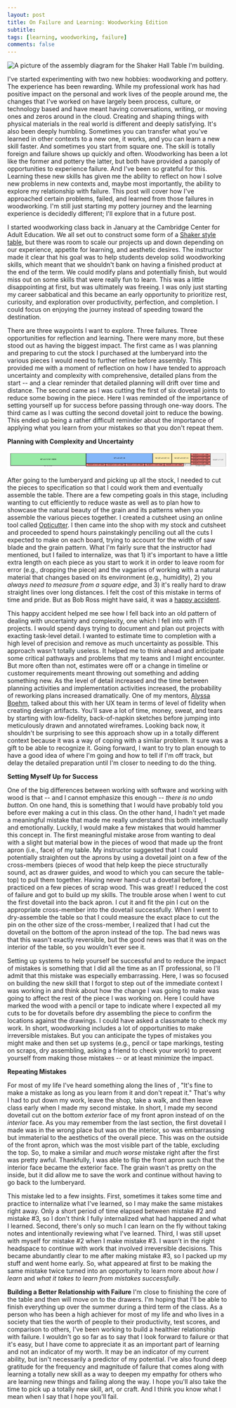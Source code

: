 ```yaml
---
layout: post
title: On Failure and Learning: Woodworking Edition
subtitle: 
tags: [learning, woodworking, failure]
comments: false
---
```


<img src="/assets/img/shaker-hallway-table-diagram.png" class="center" alt="A picture of the assembly diagram for the Shaker Hall Table I'm building.">

I've started experimenting with two new hobbies: woodworking and pottery. The experience has been rewarding. While my professional work has had positive impact on the personal and work lives of the people around me, the changes that I've worked on have largely been process, culture, or technology based and have meant having conversations, writing, or moving ones and zeros around in the cloud. Creating and shaping things with physical materials in the real world is different and deeply satisfying. It's also been deeply humbling. Sometimes you can transfer what you've learned in other contexts to a new one, it works, and you can learn a new skill faster. And sometimes you start from square one. The skill is totally foreign and failure shows up quickly and often. Woodworking has been a lot like the former and pottery the latter, but both have provided a panoply of opportunities to experience failure. And I've been so grateful for this. Learning these new skills has given me the ability to reflect on how I solve new problems in new contexts and, maybe most importantly, the ability to explore my relationship with failure. This post will cover how I've approached certain problems, failed, and learned from those failures in woodworking. I'm still just starting my pottery journey and the learning experience is decidedly different; I'll explore that in a future post.                           

I started woodworking class back in January at the Cambridge Center for Adult Education. We all set out to construct some form of a [Shaker style table](https://www.woodsmithplans.com/plan/shaker-hall-table/), but there was room to scale our projects up and down depending on our experience, appetite for learning, and aesthetic desires. The instructor made it clear that his goal was to help students develop solid woodworking skills, which meant that we shouldn't bank on having a finished product at the end of the term. We could modify plans and potentially finish, but would miss out on some skills that were really fun to learn. This was a little disappointing at first, but was ultimately was freeing. I was only just starting my career sabbatical and this became an early opportunity to prioritize rest, curiosity, and exploration over productivity, perfection, and completion. I could focus on enjoying the journey instead of speeding toward the destination.

There are three waypoints I want to explore. Three failures. Three opportunities for reflection and learning. There were many more, but these stood out as having the biggest impact. The first came as I was planning and preparing to cut the stock I purchased at the lumberyard into the various pieces I would need to further refine before assembly. This provided me with a moment of reflection on how I have tended to approach uncertainty and complexity with comprehensive, detailed plans from the start -- and a clear reminder that detailed planning will drift over time and distance. The second came as I was cutting the first of six dovetail joints to reduce some bowing in the piece. Here I was reminded of the importance of setting yourself up for success before passing through one-way doors. The third came as I was cutting the second dovetail joint to reduce the bowing. This ended up being a rather difficult reminder about the importance of applying what you learn from your mistakes so that you don't repeat them.

**Planning with Complexity and Uncertainty**

<img src="/assets/img/woodworking-cutsheet-example.png" class="center" alt="A screenshot of the cutsheet I created to plan cutting pieces from my lumberyard stock.">

After going to the lumberyard and picking up all the stock, I needed to cut the pieces to specification so that I could work them and eventually assemble the table. There are a few competing goals in this stage, including wanting to cut efficiently to reduce waste as well as to plan how to showcase the natural beauty of the grain and its patterns when you assemble the various pieces together. I created a cutsheet using an online tool called [Opticutter](https://www.opticutter.com). I then came into the shop with my stock and cutsheet and proceeded to spend hours painstakingly penciling out all the cuts I expected to make on each board, trying to account for the width of saw blade and the grain pattern. What I'm fairly sure that the instructor had mentioned, but I failed to internalize, was that 1) it's important to have a little extra length on each piece as you start to work it in order to leave room for error (e.g., dropping the piece) and the vagaries of working with a natural material that changes based on its environment (e.g., humidity), 2) you _always need to measure from a square edge_, and 3) it's really hard to draw straight lines over long distances. I felt the cost of this mistake in terms of time and pride. But as Bob Ross might have said, it was a [happy accident](https://www.youtube.com/watch?v=Ht9LMYivBnM).

This happy accident helped me see how I fell back into an old pattern of dealing with uncertainty and complexity, one which I fell into with IT projects. I would spend days trying to document and plan out projects with exacting task-level detail. I wanted to estimate time to completion with a high level of precision and remove as much uncertainty as possible. This approach wasn't totally useless. It helped me to think ahead and anticipate some critical pathways and problems that my teams and I might encounter. But more often than not, estimates were off or a change in timeline or customer requirements meant throwing out something and adding something new. As the level of detail increased and the time between planning activities and implementation activities increased, the probability of reworking plans increased dramatically. One of my mentors, [Alyssa Boehm](https://www.linkedin.com/in/alyssajboehm/), talked about this with her UX team in terms of level of fidelity when creating design artifacts. You'll save a lot of time, money, sweat, and tears by starting with low-fidelity, back-of-napkin sketches before jumping into meticulously drawn and annotated wireframes. Looking back now, it shouldn't be surprising to see this approach show up in a totally different context because it was a way of coping with a similar problem. It sure was a gift to be able to recognize it. Going forward, I want to try to plan enough to have a good idea of where I'm going and how to tell if I'm off track, but delay the detailed preparation until I'm closer to needing to do the thing.

**Setting Myself Up for Success**

One of the big differences between working with software and working with wood is that -- and I cannot emphasize this enough -- _there is no undo button_. On one hand, this is something that I would have probably told you before ever making a cut in this class. On the other hand, I hadn't yet made a meaningful mistake that made me really understand this both intellectually and emotionally. Luckily, I would make a few mistakes that would hammer this concept in. The first meaningful mistake arose from wanting to deal with a slight but material bow in the pieces of wood that made up the front apron (i.e., face) of my table. My instructor suggested that I could potentially straighten out the aprons by using a dovetail joint on a few of the cross-members (pieces of wood that help keep the piece structurally sound, act as drawer guides, and wood to which you can secure the table-top) to pull them together. Having never hand-cut a dovetail before, I practiced on a few pieces of scrap wood. This was great! I reduced the cost of failure and got to build up my skills. The trouble arose when I went to cut the first dovetail into the back apron. I cut it and fit the pin I cut on the appropriate cross-member into the dovetail successfully. When I went to dry-assemble the table so that I could measure the exact place to cut the pin on the other size of the cross-member, I realized that I had cut the dovetail on the bottom of the apron instead of the top. The bad news was that this wasn't exactly reversible, but the good news was that it was on the interior of the table, so you wouldn't ever see it.

Setting up systems to help yourself be successful and to reduce the impact of mistakes is something that I did all the time as an IT professional, so I'll admit that this mistake was especially embarrassing. Here, I was so focused on building the new skill that I forgot to step out of the immediate context I was working in and think about how the change I was going to make was going to affect the rest of the piece I was working on. Here I could have marked the wood with a pencil or tape to indicate where I expected all my cuts to be for dovetails before dry assembling the piece to confirm the locations against the drawings. I could have asked a classmate to check my work. In short, woodworking includes a lot of opportunities to make irreversible mistakes. But you can anticipate the types of mistakes you might make and then set up systems (e.g., pencil or tape markings, testing on scraps, dry assembling, asking a friend to check your work) to prevent yourself from making those mistakes -- or at least minimize the impact.

**Repeating Mistakes**

For most of my life I've heard something along the lines of , "It's fine to make a mistake as long as you learn from it and don't repeat it." That's why I had to put down my work, leave the shop, take a walk, and then leave class early when I made my second mistake. In short, I made my second dovetail cut on the bottom _exterior_ face of my front apron instead of on the _interior_ face. As you may remember from the last section, the first dovetail I made was in the wrong place but was on the interior, so was embarrassing but immaterial to the aesthetics of the overall piece. This was on the outside of the front apron, which was the most visible part of the table, excluding the top. So, to make a similar and _much worse_ mistake right after the first was pretty awful. Thankfully, I was able to flip the front apron such that the interior face became the exterior face. The grain wasn't as pretty on the inside, but it did allow me to save the work and continue without having to go back to the lumberyard.

This mistake led to a few insights. First, sometimes it takes some time and practice to internalize what I've learned, so I may make the same mistakes right away. Only a short period of time elapsed between mistake #2 and mistake #3, so I don't think I fully internalized what had happened and what I learned. Second, there's only so much I can learn on the fly without taking notes and intentionally reviewing what I've learned. Third, I was still upset with myself for mistake #2 when I make mistake #3. I wasn't in the right headspace to continue with work that involved irreversible decisions. This became abundantly clear to me after making mistake #3, so I packed up my stuff and went home early. So, what appeared at first to be making the same mistake twice turned into an opportunity to learn more about _how I learn_ and _what it takes to learn from mistakes successfully_.

**Building a Better Relationship with Failure**
I'm close to finishing the core of the table and then will move on to the drawers. I'm hoping that I'll be able to finish everything up over the summer during a third term of the class. As a person who has been a high achiever for most of my life and who lives in a society that ties the worth of people to their productivity, test scores, and comparison to others, I've been working to build a healthier relationship with failure. I wouldn't go so far as to say that I look forward to failure or that it's easy, but I have come to appreciate it as an important part of learning and not an indicator of my worth. It may be an indicator of my current ability, but isn't necessarily a predictor of my potential. I've also found deep gratitude for the frequency and magnitude of failure that comes along with learning a totally new skill as a way to deepen my empathy for others who are learning new things and failing along the way. I hope you'll also take the time to pick up a totally new skill, art, or craft. And I think you know what I mean when I say that I hope you'll fail.